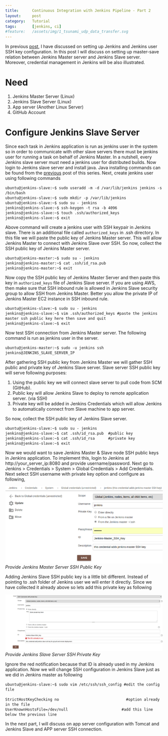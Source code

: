 ```yaml
---
title:      Continuous Integration with Jenkins Pipeline - Part 2
layout:     post
category:   Tutorial
tags: 	    [jenkins, ci]
#feature:   /assets/img/1_tsunami_udp_data_transfer.svg
---
```

In previous [post](http://shudarshon.com/2018-02-24/Jenkins-1.html), I have discussed on setting up Jenkins and Jenkins user SSH key configuration. In this post I will discuss on setting up master-save relation between Jenkins Master server and Jenkins Slave server. Moreover, credential management in Jenkins will be also illustrated.

<!--more-->

# Need

1. Jenkins Master Server (Linux)
2. Jenkins Slave Server (Linux)
3. App server (Another Linux Server)
4. GitHub Account

# Configure Jenkins Slave Server

Since each task in Jenkins application is run as jenkins user in the system so in order to communicate with other slave servers there must be jenkins user for running a task on behalf of Jenkins Master. In a nutshell, every Jenkins slave server must need a jenkins user for distributed builds. Now login to Jenkins slave server and install java. Java installing commands  can be found from the [previous](http://shudarshon.com/2018-02-24/Jenkins-1.html) post of this series. Next, create jenkins user using following commands

```shell
ubuntu@jenkins-slave:~$ sudo useradd -m -d /var/lib/jenkins jenkins -s /bin/bash
ubuntu@jenkins-slave:~$ sudo mkdir -p /var/lib/jenkins
ubuntu@jenkins-slave:~$ sudo su - jenkins
jenkins@jenkins-slave:~$ ssh-keygen -t rsa -b 4096
jenkins@jenkins-slave:~$ touch .ssh/authorized_keys
jenkins@jenkins-slave:~$ exit
```

Above command will create a jenkins user with SSH keypair in Jenkins slave. There is an additional file called `authorized_keys` in .ssh directory. In this file we will paste the public key of Jenkins Master server. This will allow Jenkins Master to connect with Jenkins Slave over SSH. So now, collect the SSH public key of Jenkins Master server.

```shell
ubuntu@jenkins-master:~$ sudo su - jenkins
jenkins@jenkins-master:~$ cat .ssh/id_rsa.pub
jenkins@jenkins-master:~$ exit
```

Now copy the SSH public key of Jenkins Master Server and then paste this key in `authorized_keys` file of Jenkins Slave server. If you are using AWS, then make sure that SSH inbound rule is allowed in Jenkins Slave security group to allow SSH from Jenkins Master. Better you allow the private IP of Jenkins Master EC2 instance in SSH inbound rule.

```shell
ubuntu@jenkins-slave:~$ sudo su - jenkins
jenkins@jenkins-slave:~$ vim .ssh/authorized_keys #paste the jenkins master ssh public key here then save and quit
jenkins@jenkins-slave:~$ exit
```

Now test SSH connection from Jenkins Master server. The following command is run as jenkins user in the server.

```shell
ubuntu@jenkins-master:~$ sudo -u jenkins ssh jenkins@JENKINS_SLAVE_SERVER_IP
```

After gathering SSH public key from Jenkins Master we will gather SSH public and private key of Jenkins Slave server. Slave server SSH public key will serve following purposes:

1.  Using the public key we will connect slave server to pull code from SCM (GitHub).
2.  Public key will allow Jenkins Slave to deploy to remote application server. (via SSH)
3.  Private key will be added in Jenkins Credentials which will allow Jenkins to automatically connect from Slave machine to app server.

So now, collect the SSH public key of Jenkins Slave server.

```shell
ubuntu@jenkins-slave:~$ sudo su - jenkins
jenkins@jenkins-slave:~$ cat .ssh/id_rsa.pub  #public key
jenkins@jenkins-slave:~$ cat .ssh/id_rsa      #private key
jenkins@jenkins-slave:~$ exit
```
Now we would want to save Jenkins Master & Slave node SSH public keys in Jenkins application. To implement this, login to Jenkins at http://your_server_ip:8080 and provide username/password. Next go to Jenkins > Credentials > System > Global Credentials > Add Credentials. Next select SSH username with private key option and configure as following,

![Jenkins Master Secret](/assets/img/3_jenkins_credential.png)*Provide Jenkins Master Server SSH Public Key*

Adding Jenkins Slave SSH public key is a little bit different. Instead of pointing to .ssh folder of Jenkins user we will enter it directly. Since we have collected it already above so lets add this private key as following

![Jenkins Slave Secret](/assets/img/4_jenkins_credential.png)*Provide Jenkins Slave Server SSH Private Key*

Ignore the red notification because that ID is already used in my Jenkins application. Now we will change SSH configuration in Jenkins Slave just as we did in Jenkins master as following

```shell
ubuntu@jenkins-slave:~$ sudo vim /etc/ssh/ssh_config #edit the config file

StrictHostKeyChecking no		                      #option already in the file
UserKnownHostsFile=/dev/null 	                    #add this line below the previous line
```

In the next part, I will discuss on app server configuration with Tomcat and Jenkins Slave and APP server SSH connection.
